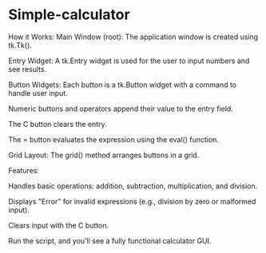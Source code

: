 # Simple-calculator
How it Works:
Main Window (root): The application window is created using tk.Tk().

Entry Widget: A tk.Entry widget is used for the user to input numbers and see results.

Button Widgets: Each button is a tk.Button widget with a command to handle user input.

Numeric buttons and operators append their value to the entry field.

The C button clears the entry.

The = button evaluates the expression using the eval() function.

Grid Layout: The grid() method arranges buttons in a grid.


Features:

Handles basic operations: addition, subtraction, multiplication, and division.

Displays "Error" for invalid expressions (e.g., division by zero or malformed input).

Clears input with the C button.

Run the script, and you'll see a fully functional calculator GUI.
